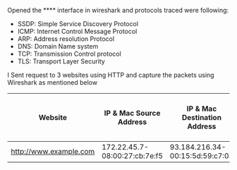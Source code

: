 Opened the **** interface in wireshark and protocols traced were following:
- SSDP: Simple Service Discovery Protocol
- ICMP: Internet Control Message Protocol
- ARP: Address resolution Protocol
- DNS: Domain Name system
- TCP: Transmission Control protocol
- TLS: Transport Layer Security

I Sent request to 3 websites using HTTP and capture the packets using Wireshark as mentioned below

Website | IP & Mac Source Address | IP & Mac Destination Address | Http response code| Round Trip Time for http 200|Http response code after reloading | Round trip time after reloading|Transport layer protocol(tcp/udp)|Source(client) port|Desination(server) port 
--------|--------------|----------------|-------------------|----------|-----|------|------|-----|---------
http://www.example.com|172.22.45.7- 08:00:27:cb:7e:f5|93.184.216.34- 00:15:5d:59:c7:03 |200|0.543665463 sec|304|0.227996837 |TCP|41010|80 |
